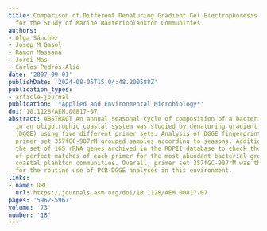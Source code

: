 ```yaml
---
title: Comparison of Different Denaturing Gradient Gel Electrophoresis Primer Sets
  for the Study of Marine Bacterioplankton Communities
authors:
- Olga Sánchez
- Josep M Gasol
- Ramon Massana
- Jordi Mas
- Carlos Pedrós-Alió
date: '2007-09-01'
publishDate: '2024-08-05T15:04:48.200588Z'
publication_types:
- article-journal
publication: '*Applied and Environmental Microbiology*'
doi: 10.1128/AEM.00817-07
abstract: ABSTRACT An annual seasonal cycle of composition of a bacterioplankton community
  in an oligotrophic coastal system was studied by denaturing gradient gel electrophoresis
  (DGGE) using five different primer sets. Analysis of DGGE fingerprints showed that
  primer set 357fGC-907rM grouped samples according to seasons. Additionally, we used
  the set of 16S rRNA genes archived in the RDPII database to check the percentage
  of perfect matches of each primer for the most abundant bacterial groups inhabiting
  coastal plankton communities. Overall, primer set 357fGC-907rM was the most suitable
  for the routine use of PCR-DGGE analyses in this environment.
links:
- name: URL
  url: https://journals.asm.org/doi/10.1128/AEM.00817-07
pages: '5962-5967'
volume: '73'
number: '18'
---
```

